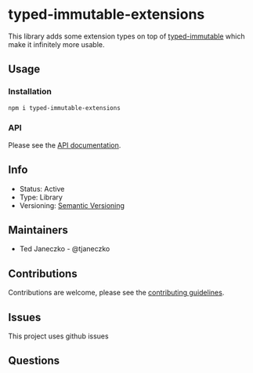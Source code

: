 # typed-immutable-extensions

This library adds some extension types on top of [typed-immutable](https://github.com/typed-immutable/typed-immutable) which make it infinitely more usable.

## Usage

### Installation

```bash
npm i typed-immutable-extensions
```

### API

Please see the [API documentation](docs/API.md).

## Info

- Status: Active
- Type: Library
- Versioning: [Semantic Versioning](http://semver.org/spec/v2.0.0.html)

## Maintainers

- Ted Janeczko - @tjaneczko

## Contributions

Contributions are welcome, please see the [contributing guidelines](CONTRIBUTING.md).

## Issues

This project uses github issues

## Questions


